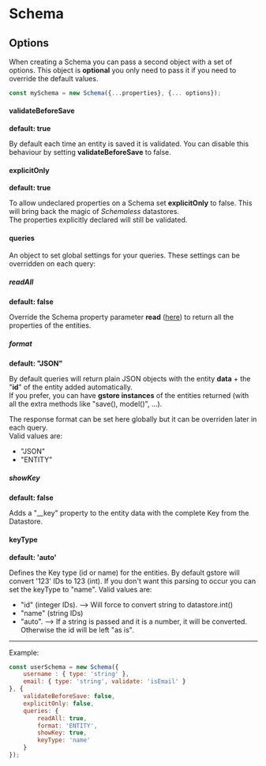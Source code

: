 # Schema

## Options

When creating a Schema you can pass a second object with a set of options. This object is **optional** you only need to pass it if you need to override the default values.

```js
const mySchema = new Schema({...properties}, {... options});
```

#### validateBeforeSave

**default: true**

By default each time an entity is saved it is validated. You can disable this behaviour by setting **validateBeforeSave** to false.

#### explicitOnly

**default: true**

To allow undeclared properties on a Schema set **explicitOnly** to false. This will bring back the magic of _Schemaless_ datastores.  
The properties explicitly declared will still be validated.

#### queries

An object to set global settings for your queries. These settings can be overridden on each query:

##### readAll

**default: false**

Override the Schema property parameter **read** \([here](../schema/other-paremeters.md#read)\) to return all the properties of the entities.

##### format

**default: "JSON"**

By default queries will return plain JSON objects with the entity **data** + the "**id**" of the entity added automatically.  
If you prefer, you can have **gstore instances** of the entities returned \(with all the extra methods like "save\(\), model\(\)", ...\).

The response format can be set here globally but it can be overriden later in each query.  
Valid values are:

* "JSON"
* "ENTITY"

##### showKey

**default: false**

Adds a "__key" property to the entity data with the complete Key from the Datastore.


#### keyType

**default: 'auto'**

Defines the Key type (id or name) for the entities. By default gstore will convert '123' IDs to 123 (int). If you don't want this parsing to occur you can set the keyType to "name".
Valid values are:

* "id" (integer IDs). --> Will force to convert string to datastore.int()
* "name" (string IDs)
* "auto". --> If a string is passed and it is a number, it will be converted. Otherwise the id will be left "as is".

----

Example:

```js
const userSchema = new Schema({
    username : { type: 'string' },
    email: { type: 'string', validate: 'isEmail' }
}, {
    validateBeforeSave: false,
    explicitOnly: false,
    queries: {
        readAll: true,
        format: 'ENTITY',
        showKey: true,
        keyType: 'name'
    }
});
```



